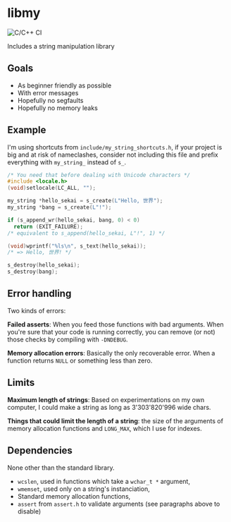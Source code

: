 # libmy

![C/C++ CI](https://github.com/TanguyAndreani/libmy/workflows/C/C++%20CI/badge.svg)

Includes a string manipulation library

## Goals

- As beginner friendly as possible
- With error messages
- Hopefully no segfaults
- Hopefully no memory leaks

## Example

I'm using shortcuts from `include/my_string_shortcuts.h`, if your project
is big and at risk of nameclashes, consider not including this file and
prefix everything with `my_string_` instead of `s_`.

```c
/* You need that before dealing with Unicode characters */
#include <locale.h>
(void)setlocale(LC_ALL, "");

my_string *hello_sekai = s_create(L"Hello, 世界");
my_string *bang = s_create(L"!");

if (s_append_wr(hello_sekai, bang, 0) < 0)
  return (EXIT_FAILURE);
/* equivalent to s_append(hello_sekai, L"!", 1) */

(void)wprintf("%ls\n", s_text(hello_sekai));
/* => Hello, 世界! */

s_destroy(hello_sekai);
s_destroy(bang);
```

## Error handling

Two kinds of errors:

**Failed asserts**: When you feed those functions with bad arguments.
When you're sure that your code is running correctly, you can remove
(or not) those checks by compiling with `-DNDEBUG`.

**Memory allocation errors**: Basically the only recoverable error.
When a function returns `NULL` or something less than zero.

## Limits

**Maximum length of strings**: Based on experimentations on my own computer,
I could make a string as long as 3'303'820'996 wide chars.

**Things that could limit the length of a string**: the size of the arguments of memory allocation functions and `LONG_MAX`, which I use for indexes.

## Dependencies

None other than the standard library.

- `wcslen`, used in functions which take a `wchar_t *` argument,
- `wmemset`, used only on a string's instanciation,
-  Standard memory allocation functions,
- `assert` from `assert.h` to validate arguments (see paragraphs above to disable)
